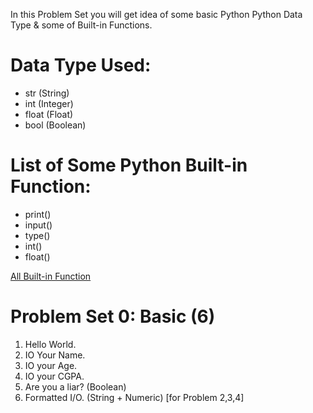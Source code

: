 In this Problem Set you will get idea of some basic Python Python Data Type & some of Built-in Functions.

# Data Type Used:
* str (String)
* int (Integer)
* float (Float)
* bool (Boolean)

# List of Some Python Built-in Function:
* print()
* input()
* type()
* int()
* float()

[All Built-in Function](https://docs.python.org/3.6/library/functions.html)

# Problem Set 0: Basic (6)
1. Hello World.
2. IO Your Name.
3. IO your Age.
4. IO your CGPA.
5. Are you a liar? (Boolean)
6. Formatted I/O. (String + Numeric) [for Problem 2,3,4]
